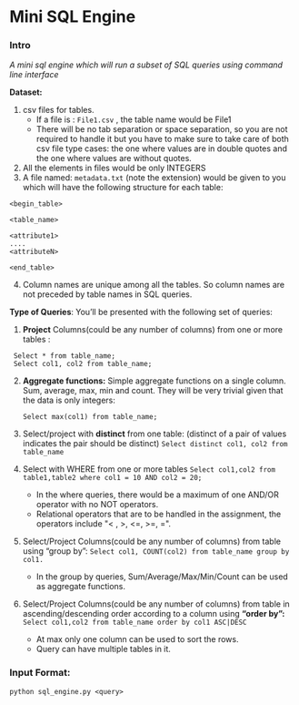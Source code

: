 # Mini SQL Engine

### Intro
*A mini sql engine which will run a subset of SQL queries using command line interface*

**Dataset:**
1. csv files for tables.
	- If a file is : `File1.csv` , the table name would be File1
	- There will be no tab separation or space separation, so you are not required to handle it but you have to make sure to take care of both csv file type cases: the one where values are in double quotes and the one where values are without quotes.
2. All the elements in files would be only INTEGERS
3. A file named: `metadata.txt` (note the extension) would be given to you which will have the following structure for each table:

```
<begin_table>

<table_name>

<attribute1>
....
<attributeN>

<end_table>
```
4. Column names are unique among all the tables. So column names are not preceded by table names in SQL queries.

**Type of Queries**: You’ll be presented with the following set of queries:

1. **Project** Columns(could be any number of columns) from one or more tables :
```
 Select * from table_name;
 Select col1, col2 from table_name;
```
2. **Aggregate functions:** Simple aggregate functions on a single column. Sum, average, max, min and count. They will be very trivial given that the data is only integers:

    ```Select max(col1) from table_name;```
 3. Select/project with **distinct** from one table: (distinct of a pair of values indicates the pair should be distinct)
	```Select distinct col1, col2 from table_name```
3. Select with WHERE from one or more tables
	```Select col1,col2 from table1,table2 where col1 = 10 AND col2 = 20;```
	- In the where queries, there would be a maximum of one AND/OR operator with no NOT operators.
	- Relational operators that are to be handled in the assignment, the operators include "< , >, <=, >=, =".
4. Select/Project Columns(could be any number of columns) from table using “group by”:
```Select col1, COUNT(col2) from table_name group by col1.```
	- In the group by queries, Sum/Average/Max/Min/Count can be used as aggregate functions.
5. Select/Project Columns(could be any number of columns) from table in ascending/descending order according to a column using **“order by”:**
```Select col1,col2 from table_name order by col1 ASC|DESC```
	- At max only one column can be used to sort the rows.
	- Query can have multiple tables in it.

### Input Format:
```python sql_engine.py <query>```
